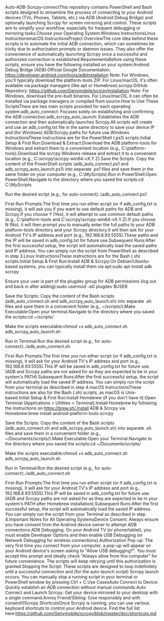 Auto-ADB-Scrcpy-connectThis repository contains PowerShell and Bash scripts designed to streamline the process of connecting to your Android devices (TVs, Phones, Tablets, etc.) via ADB (Android Debug Bridge) and optionally launching Scrcpy for screen mirroring and control. These scripts aim to simplify your workflow, especially for frequent debugging or mirroring tasks.Choose your Operating System:Windows InstructionsLinux InstructionsmacOS InstructionsProject OverviewThe core idea behind these scripts is to automate the initial ADB connection, which can sometimes be tricky due to authorization prompts or daemon issues. They also offer the convenience of automatically launching Scrcpy once a successful and authorized connection is established.RequirementsBefore using these scripts, ensure you have the following installed on your system:Android Debug Bridge (ADB):Official Google Documentation: https://developer.android.com/tools/adbInstallation Note: For Windows, you'll typically download the platform-tools ZIP. For Linux/macOS, it's often available via package managers (like apt or Homebrew).scrcpy:GitHub Repository: https://github.com/Genymobile/scrcpyInstallation Note: For Windows, download the pre-built binaries. For Linux/macOS, it can often be installed via package managers or compiled from source.How to Use These ScriptsThere are two main scripts provided for each operating system:adb_auto_connect: Focuses solely on establishing and confirming the ADB connection.adb_scrcpy_auto_launch: Establishes the ADB connection and then automatically launches Scrcpy.All scripts will create and use an adb_config.txt file in the same directory to save your device IP and (for Windows) ADB/Scrcpy paths for future use.<a id="windows-instructions"></a>Windows InstructionsThese instructions are for the PowerShell (.ps1) scripts.Initial Setup & First Run:Download & Extract:Download the ADB platform-tools for Windows and extract them to a convenient location (e.g., C:\platform-tools).Download the scrcpy Windows release and extract it to a convenient location (e.g., C:\scrcpy\scrcpy-win64-vX.Y.Z).Save the Scripts: Copy the content of the PowerShell scripts (adb_auto_connect.ps1 and adb_scrcpy_auto_launch.ps1) into separate .ps1 files and save them in the same folder on your computer (e.g., C:\MyScripts).Run in PowerShell:Open PowerShell.Navigate to the directory where you saved the scripts:cd C:\MyScripts

Run the desired script (e.g., for auto-connect):.\adb_auto_connect.ps1

First-Run Prompts:The first time you run either script (or if adb_config.txt is missing), it will ask you if you want to use default paths for ADB and Scrcpy.If you choose Y (Yes), it will attempt to use common default paths (e.g., C:\platform-tools and C:\scrcpy\scrcpy-win64-vX.Y.Z).If you choose N (No), it will then prompt you to manually enter the full paths to your ADB platform-tools directory and your Scrcpy directory.It will then ask for your Android TV's IP address and port (e.g., 192.168.8.93:5555).These paths and the IP will be saved in adb_config.txt for future use.Subsequent Runs:After the first successful setup, the script will automatically load the saved paths and IP address. You can simply run the script from PowerShell as described in step 3.<a id="linux-instructions"></a>Linux InstructionsThese instructions are for the Bash (.sh) scripts.Initial Setup & First Run:Install ADB & Scrcpy:On Debian/Ubuntu-based systems, you can typically install them via apt:sudo apt install adb scrcpy

Ensure your user is part of the plugdev group for ADB permissions (log out and back in after adding):sudo usermod -aG plugdev $USER

Save the Scripts: Copy the content of the Bash scripts (adb_auto_connect.sh and adb_scrcpy_auto_launch.sh) into separate .sh files and save them in a convenient folder (e.g., ~/scripts/).Make Executable:Open your terminal.Navigate to the directory where you saved the scripts:cd ~/scripts/

Make the scripts executable:chmod +x adb_auto_connect.sh adb_scrcpy_auto_launch.sh

Run in Terminal:Run the desired script (e.g., for auto-connect):./adb_auto_connect.sh

First-Run Prompts:The first time you run either script (or if adb_config.txt is missing), it will ask for your Android TV's IP address and port (e.g., 192.168.8.93:5555).This IP will be saved in adb_config.txt for future use. (ADB and Scrcpy paths are not asked for as they are expected to be in your system's PATH).Subsequent Runs:After the first successful setup, the script will automatically load the saved IP address. You can simply run the script from your terminal as described in step 4.<a id="macos-instructions"></a>macOS InstructionsThese instructions are also for the Bash (.sh) scripts, as macOS is Unix-based.Initial Setup & First Run:Install Homebrew (if you don't have it):Open Terminal (Applications > Utilities > Terminal).Install Homebrew by following the instructions on https://brew.sh/.Install ADB & Scrcpy via Homebrew:brew install android-platform-tools scrcpy

Save the Scripts: Copy the content of the Bash scripts (adb_auto_connect.sh and adb_scrcpy_auto_launch.sh) into separate .sh files and save them in a convenient folder (e.g., ~/Documents/scripts/).Make Executable:Open your Terminal.Navigate to the directory where you saved the scripts:cd ~/Documents/scripts/

Make the scripts executable:chmod +x adb_auto_connect.sh adb_scrcpy_auto_launch.sh

Run in Terminal:Run the desired script (e.g., for auto-connect):./adb_auto_connect.sh

First-Run Prompts:The first time you run either script (or if adb_config.txt is missing), it will ask for your Android TV's IP address and port (e.g., 192.168.8.93:5555).This IP will be saved in adb_config.txt for future use. (ADB and Scrcpy paths are not asked for as they are expected to be in your system's PATH after Homebrew installation).Subsequent Runs:After the first successful setup, the script will automatically load the saved IP address. You can simply run the script from your Terminal as described in step 4.Important Notes for All Operating SystemsDevice Consent: Always ensure you have consent from the Android device owner to attempt ADB connections.ADB Debugging: On your Android TV (or phone/tablet), you must enable Developer Options and then enable USB Debugging (or Network Debugging for wireless connections).Authorization Pop-up: The very first time you connect from your computer, a pop-up will appear on your Android device's screen asking to "Allow USB debugging?". You must accept this prompt and ideally check "Always allow from this computer" for future convenience. The scripts will keep retrying until this authorization is granted.Stopping the Script: These scripts are designed to loop indefinitely until a successful connection and (for the auto-launch script) Scrcpy launch occurs. You can manually stop a running script in your terminal or PowerShell window by pressing Ctrl + C.Use CasesAuto Connect to Device: Quickly establish an ADB connection without manual commands.Auto Connect and Launch Scrcpy: Get your device mirrored to your desktop with a single command.Annoy Friend/Sibling: (Use responsibly and with consent!)Scrcpy ShortcutsOnce Scrcpy is running, you can use various keyboard shortcuts to control your Android device. Find the full list here:https://github.com/Genymobile/scrcpy/blob/master/doc/shortcuts.md
